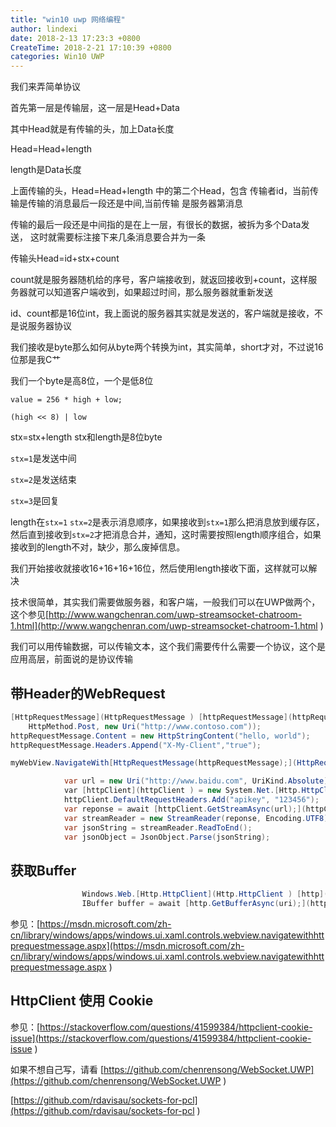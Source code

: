 ```yaml
---
title: "win10 uwp 网络编程"
author: lindexi
date: 2018-2-13 17:23:3 +0800
CreateTime: 2018-2-21 17:10:39 +0800
categories: Win10 UWP
---
```



<!--more-->



<div id="toc"></div>
<!-- csdn -->

 我们来弄简单协议
 
 首先第一层是传输层，这一层是Head+Data
 
 其中Head就是有传输的头，加上Data长度
 
 Head=Head+length
 
 length是Data长度
 
 上面传输的头，Head=Head+length 中的第二个Head，包含
 传输者id，当前传输是传输的消息最后一段还是中间,当前传输
 是服务器第消息
 
 传输的最后一段还是中间指的是在上一层，有很长的数据，被拆为多个Data发送，
 这时就需要标注接下来几条消息要合并为一条
 
 传输头Head=id+stx+count
 
 count就是服务器随机给的序号，客户端接收到，就返回接收到+count，这样服务器就可以知道客户端收到，如果超过时间，那么服务器就重新发送
 
 id、count都是16位int，我上面说的服务器其实就是发送的，客户端就是接收，不是说服务器协议
 
 我们接收是byte那么如何从byte两个转换为int，其实简单，short才对，不过说16位那是我C艹
 
 我们一个byte是高8位，一个是低8位
 
 `value = 256 * high + low;`
 
 `(high << 8) | low`
 
 stx=stx+length stx和length是8位byte
 
 `stx=1`是发送中间
 
 `stx=2`是发送结束
 
 `stx=3`是回复
 
 length在`stx=1` `stx=2`是表示消息顺序，如果接收到`stx=1`那么把消息放到缓存区，然后直到接收到`stx=2`才把消息合并，通知，这时需要按照length顺序组合，如果接收到的length不对，缺少，那么废掉信息。
 
 
 我们开始接收就接收16+16+16+16位，然后使用length接收下面，这样就可以解决

技术很简单，其实我们需要做服务器，和客户端，一般我们可以在UWP做两个，这个参见[http://www.wangchenran.com/uwp-streamsocket-chatroom-1.html](http://www.wangchenran.com/uwp-streamsocket-chatroom-1.html )
 
我们可以用传输数据，可以传输文本，这个我们需要传什么需要一个协议，这个是应用高层，前面说的是协议传输

## 带Header的WebRequest

```csharp
[HttpRequestMessage](HttpRequestMessage ) [httpRequestMessage](httpRequestMessage ) = new [HttpRequestMessage(](HttpRequestMessage( )
    HttpMethod.Post, new Uri("http://www.contoso.com"));
httpRequestMessage.Content = new HttpStringContent("hello, world");
httpRequestMessage.Headers.Append("X-My-Client","true");

myWebView.NavigateWith[HttpRequestMessage(httpRequestMessage);](HttpRequestMessage(httpRequestMessage); )
```

```csharp
            var url = new Uri("http://www.baidu.com", UriKind.Absolute);
            var [httpClient](httpClient ) = new System.Net.[Http.HttpClient();](Http.HttpClient(); )
            httpClient.DefaultRequestHeaders.Add("apikey", "123456");
            var reponse = await [httpClient.GetStreamAsync(url);](httpClient.GetStreamAsync(url); )
            var streamReader = new StreamReader(reponse, Encoding.UTF8);
            var jsonString = streamReader.ReadToEnd();
            var jsonObject = JsonObject.Parse(jsonString);
```

## 获取Buffer

```csharp
                Windows.Web.[Http.HttpClient](Http.HttpClient ) [http](http ) = new Windows.Web.[Http.HttpClient();](Http.HttpClient(); )
                IBuffer buffer = await [http.GetBufferAsync(uri);](http.GetBufferAsync(uri); )

```

参见：[https://msdn.microsoft.com/zh-cn/library/windows/apps/windows.ui.xaml.controls.webview.navigatewithhttprequestmessage.aspx](https://msdn.microsoft.com/zh-cn/library/windows/apps/windows.ui.xaml.controls.webview.navigatewithhttprequestmessage.aspx )




 
 

## HttpClient 使用 Cookie 

参见：[https://stackoverflow.com/questions/41599384/httpclient-cookie-issue](https://stackoverflow.com/questions/41599384/httpclient-cookie-issue )

如果不想自己写，请看 [https://github.com/chenrensong/WebSocket.UWP](https://github.com/chenrensong/WebSocket.UWP )

[https://github.com/rdavisau/sockets-for-pcl](https://github.com/rdavisau/sockets-for-pcl )
